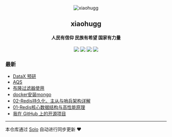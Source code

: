 <p align="center"><img alt="xiaohugg" src="http://124.223.222.174:81/icons/1.png"></p><h2 align="center">
xiaohugg
</h2>

<h4 align="center">人民有信仰 民族有希望  国家有力量</h4>
<p align="center"><a title="xiaohugg" target="_blank" href="https://github.com/2447850100/solo-blog"><img src="https://img.shields.io/github/last-commit/2447850100/solo-blog.svg?style=flat-square&color=FF9900"></a>
<a title="GitHub repo size in bytes" target="_blank" href="https://github.com/2447850100/solo-blog"><img src="https://img.shields.io/github/repo-size/2447850100/solo-blog.svg?style=flat-square"></a>
<a title="Solo Version" target="_blank" href="https://github.com/88250/solo/releases"><img src="https://img.shields.io/badge/solo-4.4.0-f1e05a.svg?style=flat-square&color=blueviolet"></a>
<a title="Hits" target="_blank" href="https://github.com/88250/hits"><img src="https://hits.b3log.org/2447850100/solo-blog.svg"></a></p>

### 最新

* [DataX 预研](http://www.xiaohugg.top/articles/2023/05/05/1683269906580.html)
* [AQS](http://www.xiaohugg.top/articles/2023/05/05/1683258517810.html)
* [布隆过滤器使用](http://www.xiaohugg.top/articles/2023/05/05/1683258073509.html)
* [docker安装mongo](http://www.xiaohugg.top/articles/2023/05/05/1683256086528.html)
* [02-Redis持久化、主从与哨兵架构详解](http://www.xiaohugg.top/articles/2023/05/05/1683255222810.html)
* [01-Redis核心数据结构与高性能原理](http://www.xiaohugg.top/articles/2023/05/05/1683253690166.html)
* [我在 GitHub 上的开源项目](http://www.xiaohugg.top/my-github-repos)



---

本仓库通过 [Solo](https://github.com/88250/solo) 自动进行同步更新 ❤️ 